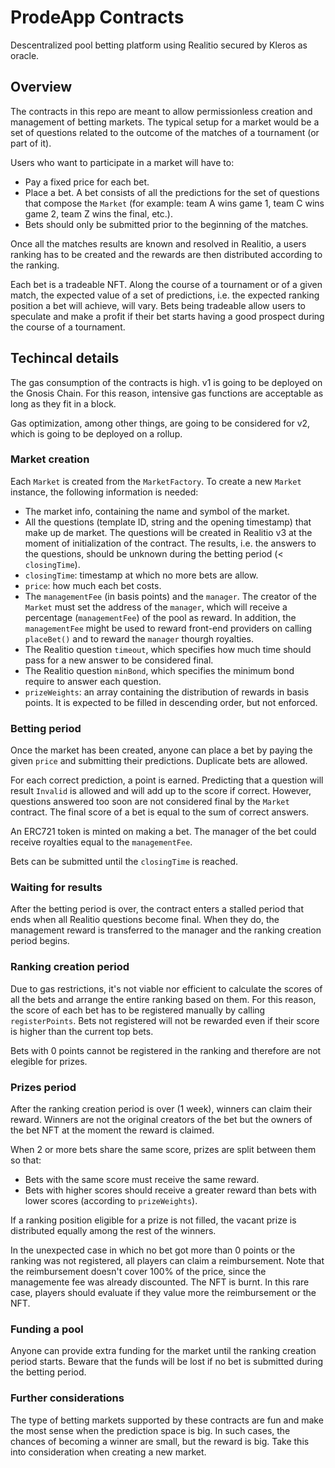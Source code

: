 # ProdeApp Contracts

Descentralized pool betting platform using Realitio secured by Kleros as oracle. 

## Overview

The contracts in this repo are meant to allow permissionless creation and management of betting markets. The typical setup for a market would be a set of questions related to the outcome of the matches of a tournament (or part of it).

Users who want to participate in a market will have to:
- Pay a fixed price for each bet.
- Place a bet. A bet consists of all the predictions for the set of questions that compose the `Market` (for example: team A wins game 1, team C wins game 2, team Z wins the final, etc.).
- Bets should only be submitted prior to the beginning of the matches.

Once all the matches results are known and resolved in Realitio, a users ranking has to be created and the rewards are then distributed according to the ranking.

Each bet is a tradeable NFT. Along the course of a tournament or of a given match, the expected value of a set of predictions, i.e. the expected ranking position a bet will achieve, will vary. Bets being tradeable allow users to speculate and make a profit if their bet starts having a good prospect during the course of a tournament.

## Techincal details

The gas consumption of the contracts is high. v1 is going to be deployed on the Gnosis Chain. For this reason, intensive gas functions are acceptable as long as they fit in a block. 

Gas optimization, among other things, are going to be considered for v2, which is going to be deployed on a rollup. 

### Market creation

Each `Market` is created from the `MarketFactory`. To create a new `Market` instance, the following information is needed:
- The market info, containing the name and symbol of the market.
- All the questions (template ID, string and the opening timestamp) that make up de market. The questions will be created in Realitio v3 at the moment of initialization of the contract. The results, i.e. the answers to the questions, should be unknown during the betting period (< `closingTime`).
- `closingTime`: timestamp at which no more bets are allow.
- `price`: how much each bet costs.
- The `managementFee` (in basis points) and the `manager`. The creator of the `Market` must set the address of the `manager`, which will receive a percentage (`managementFee`) of the pool as reward. In addition, the `managementFee` might be used to reward front-end providers on calling `placeBet()` and to reward the `manager` thourgh royalties.
- The Realitio question `timeout`, which specifies how much time should pass for a new answer to be considered final.
- The Realitio question `minBond`, which specifies the minimum bond require to answer each question.
- `prizeWeights`: an array containing the distribution of rewards in basis points. It is expected to be filled in descending order, but not enforced.

### Betting period

Once the market has been created, anyone can place a bet by paying the given `price` and submitting their predictions. Duplicate bets are allowed. 

For each correct prediction, a point is earned. Predicting that a question will result `Invalid` is allowed and will add up to the score if correct. However, questions answered too soon are not considered final by the `Market` contract. The final score of a bet is equal to the sum of correct answers.

An ERC721 token is minted on making a bet. The manager of the bet could receive royalties equal to the `managementFee`.

Bets can be submitted until the `closingTime` is reached.

### Waiting for results

After the betting period is over, the contract enters a stalled period that ends when all Realitio questions become final. When they do, the management reward is transferred to the manager and the ranking creation period begins.

### Ranking creation period

Due to gas restrictions, it's not viable nor efficient to calculate the scores of all the bets and arrange the entire ranking based on them. For this reason, the score of each bet has to be registered manually by calling `registerPoints`. Bets not registered will not be rewarded even if their score is higher than the current top bets.

Bets with 0 points cannot be registered in the ranking and therefore are not elegible for prizes.

### Prizes period

After the ranking creation period is over (1 week), winners can claim their reward. Winners are not the original creators of the bet but the owners of the bet NFT at the moment the reward is claimed. 

When 2 or more bets share the same score, prizes are split between them so that:
- Bets with the same score must receive the same reward.
- Bets with higher scores should receive a greater reward than bets with lower scores (according to `prizeWeights`).

If a ranking position eligible for a prize is not filled, the vacant prize is distributed equally among the rest of the winners.

In the unexpected case in which no bet got more than 0 points or the ranking was not registered, all players can claim a reimbursement. Note that the reimbursement doesn't cover 100% of the price, since the managemente fee was already discounted. The NFT is burnt. In this rare case, players should evaluate if they value more the reimbursement or the NFT.

### Funding a pool

Anyone can provide extra funding for the market until the ranking creation period starts. Beware that the funds will be lost if no bet is submitted during the betting period.

### Further considerations

The type of betting markets supported by these contracts are fun and make the most sense when the prediction space is big. In such cases, the chances of becoming a winner are small, but the reward is big. Take this into consideration when creating a new market.
